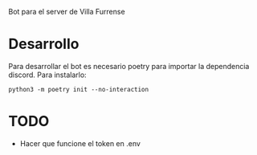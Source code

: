 Bot para el server de Villa Furrense

# Desarrollo
Para desarrollar el bot es necesario poetry para importar la dependencia discord. Para instalarlo:
```
python3 -m poetry init --no-interaction
```

# TODO
- Hacer que funcione el token en .env